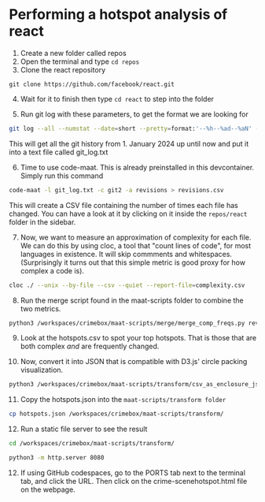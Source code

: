 # Performing a hotspot analysis of react

1. Create a new folder called repos
2. Open the terminal and type `cd repos`
3. Clone the react repository

`git clone https://github.com/facebook/react.git`

4. Wait for it to finish then type `cd react` to step into the folder

5. Run git log with these parameters, to get the format we are looking for

```bash
git log --all --numstat --date=short --pretty=format:'--%h--%ad--%aN' --no-renames --after=2024-01-01 > git_log.txt
```
This will get all the git history from 1. January 2024 up until now and put it into a text file called git_log.txt

6. Time to use code-maat. This is already preinstalled in this devcontainer. Simply run this command
```bash
code-maat -l git_log.txt -c git2 -a revisions > revisions.csv
```

This will create a CSV file containing the number of times each file has changed. You can have a look at it by clicking on it inside the `repos/react` folder in the sidebar. 


7. Now, we want to measure an approximation of complexity for each file. We can do this by using cloc, a tool that "count lines of code", for most languages in existence. It will skip commments and whitespaces.
(Surprisingly it turns out that this simple metric is good proxy for how complex a code is).

```bash
cloc ./ --unix --by-file --csv --quiet --report-file=complexity.csv
```

8. Run the merge script found in the maat-scripts folder to combine the two metrics. 

```bash
python3 /workspaces/crimebox/maat-scripts/merge/merge_comp_freqs.py revisions.csv complexity.csv > hotspots.csv
```

9. Look at the hotspots.csv to spot your top hotspots. That is those that are both complex _and_ are frequently changed. 


10. Now, convert it into JSON that is compatible with D3.js' circle packing visualization.

```bash
python3 /workspaces/crimebox/maat-scripts/transform/csv_as_enclosure_json.py --structure complexity.csv --weights revisions.csv > hotspots.json
```


11. Copy the hotspots.json into the `maat-scripts/transform folder`

```bash
cp hotspots.json /workspaces/crimebox/maat-scripts/transform/
```

12. Run a static file server to see the result

```bash
cd /workspaces/crimebox/maat-scripts/transform/
```

```bash
python3 -m http.server 8080
```

12. If using GitHub codespaces, go to the PORTS tab next to the terminal tab, and click the URL. Then click on the crime-scenehotspot.html file on the webpage.